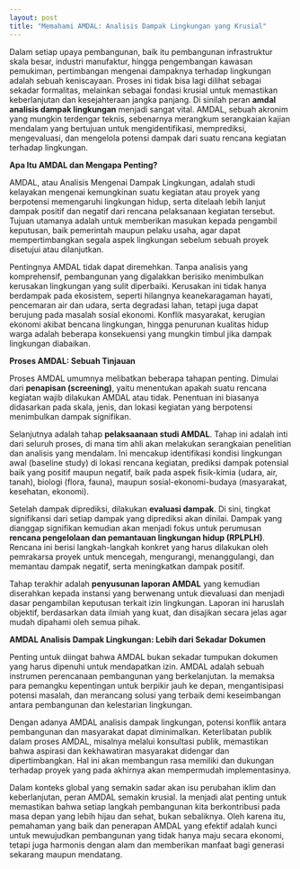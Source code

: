 ```yaml
---
layout: post
title: "Memahami AMDAL: Analisis Dampak Lingkungan yang Krusial"
---
```


Dalam setiap upaya pembangunan, baik itu pembangunan infrastruktur skala besar, industri manufaktur, hingga pengembangan kawasan pemukiman, pertimbangan mengenai dampaknya terhadap lingkungan adalah sebuah keniscayaan. Proses ini tidak bisa lagi dilihat sebagai sekadar formalitas, melainkan sebagai fondasi krusial untuk memastikan keberlanjutan dan kesejahteraan jangka panjang. Di sinilah peran **amdal analisis dampak lingkungan** menjadi sangat vital. AMDAL, sebuah akronim yang mungkin terdengar teknis, sebenarnya merangkum serangkaian kajian mendalam yang bertujuan untuk mengidentifikasi, memprediksi, mengevaluasi, dan mengelola potensi dampak dari suatu rencana kegiatan terhadap lingkungan.

**Apa Itu AMDAL dan Mengapa Penting?**

AMDAL, atau Analisis Mengenai Dampak Lingkungan, adalah studi kelayakan mengenai kemungkinan suatu kegiatan atau proyek yang berpotensi memengaruhi lingkungan hidup, serta ditelaah lebih lanjut dampak positif dan negatif dari rencana pelaksanaan kegiatan tersebut. Tujuan utamanya adalah untuk memberikan masukan kepada pengambil keputusan, baik pemerintah maupun pelaku usaha, agar dapat mempertimbangkan segala aspek lingkungan sebelum sebuah proyek disetujui atau dilanjutkan.

Pentingnya AMDAL tidak dapat diremehkan. Tanpa analisis yang komprehensif, pembangunan yang digalakkan berisiko menimbulkan kerusakan lingkungan yang sulit diperbaiki. Kerusakan ini tidak hanya berdampak pada ekosistem, seperti hilangnya keanekaragaman hayati, pencemaran air dan udara, serta degradasi lahan, tetapi juga dapat berujung pada masalah sosial ekonomi. Konflik masyarakat, kerugian ekonomi akibat bencana lingkungan, hingga penurunan kualitas hidup warga adalah beberapa konsekuensi yang mungkin timbul jika dampak lingkungan diabaikan.

**Proses AMDAL: Sebuah Tinjauan**

Proses AMDAL umumnya melibatkan beberapa tahapan penting. Dimulai dari **penapisan (screening)**, yaitu menentukan apakah suatu rencana kegiatan wajib dilakukan AMDAL atau tidak. Penentuan ini biasanya didasarkan pada skala, jenis, dan lokasi kegiatan yang berpotensi menimbulkan dampak signifikan.

Selanjutnya adalah tahap **pelaksaanaan studi AMDAL**. Tahap ini adalah inti dari seluruh proses, di mana tim ahli akan melakukan serangkaian penelitian dan analisis yang mendalam. Ini mencakup identifikasi kondisi lingkungan awal (baseline study) di lokasi rencana kegiatan, prediksi dampak potensial baik yang positif maupun negatif, baik pada aspek fisik-kimia (udara, air, tanah), biologi (flora, fauna), maupun sosial-ekonomi-budaya (masyarakat, kesehatan, ekonomi).

Setelah dampak diprediksi, dilakukan **evaluasi dampak**. Di sini, tingkat signifikansi dari setiap dampak yang diprediksi akan dinilai. Dampak yang dianggap signifikan kemudian akan menjadi fokus untuk perumusan **rencana pengelolaan dan pemantauan lingkungan hidup (RPLPLH)**. Rencana ini berisi langkah-langkah konkret yang harus dilakukan oleh pemrakarsa proyek untuk mencegah, mengurangi, menanggulangi, dan memantau dampak negatif, serta meningkatkan dampak positif.

Tahap terakhir adalah **penyusunan laporan AMDAL** yang kemudian diserahkan kepada instansi yang berwenang untuk dievaluasi dan menjadi dasar pengambilan keputusan terkait izin lingkungan. Laporan ini haruslah objektif, berdasarkan data ilmiah yang kuat, dan disajikan secara jelas agar mudah dipahami oleh semua pihak.

**AMDAL Analisis Dampak Lingkungan: Lebih dari Sekadar Dokumen**

Penting untuk diingat bahwa AMDAL bukan sekadar tumpukan dokumen yang harus dipenuhi untuk mendapatkan izin. AMDAL adalah sebuah instrumen perencanaan pembangunan yang berkelanjutan. Ia memaksa para pemangku kepentingan untuk berpikir jauh ke depan, mengantisipasi potensi masalah, dan merancang solusi yang terbaik demi keseimbangan antara pembangunan dan kelestarian lingkungan.

Dengan adanya AMDAL analisis dampak lingkungan, potensi konflik antara pembangunan dan masyarakat dapat diminimalkan. Keterlibatan publik dalam proses AMDAL, misalnya melalui konsultasi publik, memastikan bahwa aspirasi dan kekhawatiran masyarakat didengar dan dipertimbangkan. Hal ini akan membangun rasa memiliki dan dukungan terhadap proyek yang pada akhirnya akan mempermudah implementasinya.

Dalam konteks global yang semakin sadar akan isu perubahan iklim dan keberlanjutan, peran AMDAL semakin krusial. Ia menjadi alat penting untuk memastikan bahwa setiap langkah pembangunan kita berkontribusi pada masa depan yang lebih hijau dan sehat, bukan sebaliknya. Oleh karena itu, pemahaman yang baik dan penerapan AMDAL yang efektif adalah kunci untuk mewujudkan pembangunan yang tidak hanya maju secara ekonomi, tetapi juga harmonis dengan alam dan memberikan manfaat bagi generasi sekarang maupun mendatang.
